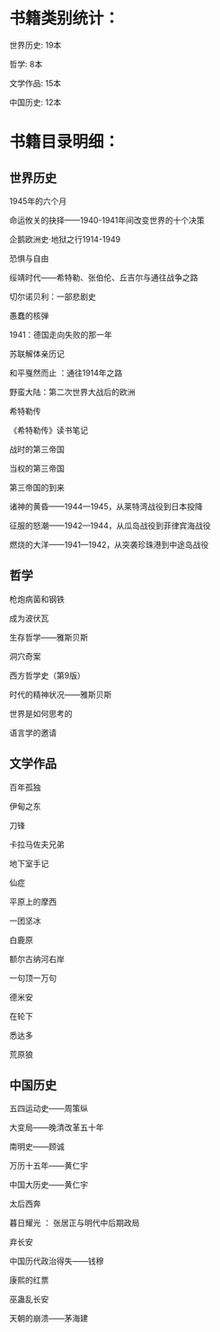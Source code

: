 # 书籍类别统计：
世界历史: 19本

哲学: 8本

文学作品: 15本

中国历史: 12本


# 书籍目录明细：

## 世界历史
1945年的六个月

命运攸关的抉择——1940-1941年间改变世界的十个决策

企鹅欧洲史·地狱之行1914-1949

恐惧与自由

绥靖时代——希特勒、张伯伦、丘吉尔与通往战争之路

切尔诺贝利：一部悲剧史

愚蠢的核弹

1941：德国走向失败的那一年

苏联解体亲历记

和平戛然而止 ：通往1914年之路

野蛮大陆：第二次世界大战后的欧洲

希特勒传

《希特勒传》读书笔记

战时的第三帝国

当权的第三帝国

第三帝国的到来

诸神的黄昏——1944—1945，从莱特湾战役到日本投降

征服的怒潮——1942—1944，从瓜岛战役到菲律宾海战役

燃烧的大洋——1941—1942，从突袭珍珠港到中途岛战役

## 哲学
枪炮病菌和钢铁

成为波伏瓦

生存哲学——雅斯贝斯

洞穴奇案

西方哲学史（第9版）

时代的精神状况——雅斯贝斯

世界是如何思考的

语言学的邀请

## 文学作品
百年孤独

伊甸之东

刀锋

卡拉马佐夫兄弟

地下室手记

仙症

平原上的摩西

一团坚冰

白鹿原

额尔古纳河右岸

一句顶一万句

德米安

在轮下

悉达多

荒原狼

## 中国历史
五四运动史——周策纵

大变局——晚清改革五十年

南明史——顾诚

万历十五年——黄仁宇

中国大历史——黄仁宇

太后西奔

暮日耀光 ： 张居正与明代中后期政局

弃长安

中国历代政治得失——钱穆

康熙的红票

巫蛊乱长安

天朝的崩溃——茅海建


